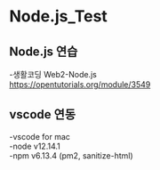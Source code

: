 # Node.js_Test
## Node.js 연습
-생활코딩 Web2-Node.js   
https://opentutorials.org/module/3549   
## vscode 연동
-vscode for mac   
-node v12.14.1   
-npm v6.13.4 (pm2, sanitize-html)   